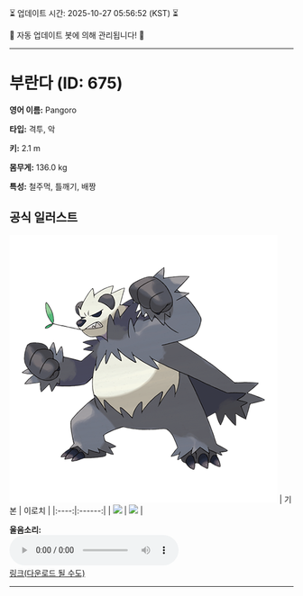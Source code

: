 
⏳ 업데이트 시간: 2025-10-27 05:56:52 (KST) ⏳

🤖 자동 업데이트 봇에 의해 관리됩니다! 🤖

---

# 부란다 (ID: 675)
**영어 이름:** Pangoro

**타입:** 격투, 악

**키:** 2.1 m

**몸무게:** 136.0 kg

**특성:** 철주먹, 틀깨기, 배짱

## 공식 일러스트
![](https://raw.githubusercontent.com/PokeAPI/sprites/master/sprites/pokemon/other/official-artwork/675.png)
| 기본 | 이로치 |
|:----:|:------:|
| <img src="http://play.pokemonshowdown.com/sprites/ani/pangoro.gif" width="200"> | <img src="http://play.pokemonshowdown.com/sprites/ani-shiny/pangoro.gif" width="200"> |

**울음소리:**<br><audio controls src="https://raw.githubusercontent.com/PokeAPI/cries/main/cries/pokemon/latest/675.ogg"></audio><br> [링크(다운로드 될 수도)](https://raw.githubusercontent.com/PokeAPI/cries/main/cries/pokemon/latest/675.ogg)


---
